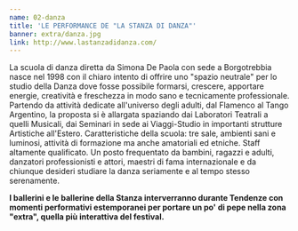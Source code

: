 ```yaml
---
name: 02-danza
title: 'LE PERFORMANCE DE "LA STANZA DI DANZA"'
banner: extra/danza.jpg
link: http://www.lastanzadidanza.com/
---
```


La scuola di danza diretta da Simona De Paola con sede a Borgotrebbia nasce nel 1998  con il chiaro intento di offrire uno "spazio neutrale" per lo studio della Danza dove fosse possibile formarsi, crescere, apportare energie, creatività e freschezza in modo sano e tecnicamente professionale. Partendo da attività dedicate all'universo degli adulti, dal Flamenco al Tango Argentino, la proposta si è allargata spaziando dai Laboratori Teatrali a quelli Musicali, dai Seminari in sede ai Viaggi-Studio in importanti strutture Artistiche all'Estero. Caratteristiche della scuola: tre sale, ambienti sani e luminosi, attività di formazione ma anche amatoriali ed etniche. Staff altamente qualificato. Un posto frequentato da bambini, ragazzi e adulti, danzatori professionisti e attori, maestri di fama internazionale e da chiunque desideri studiare la danza seriamente e al tempo stesso serenamente.

**I ballerini e le ballerine della Stanza interverranno durante Tendenze con momenti performativi estemporanei per portare un po' di pepe nella zona "extra", quella più interattiva del festival.**

